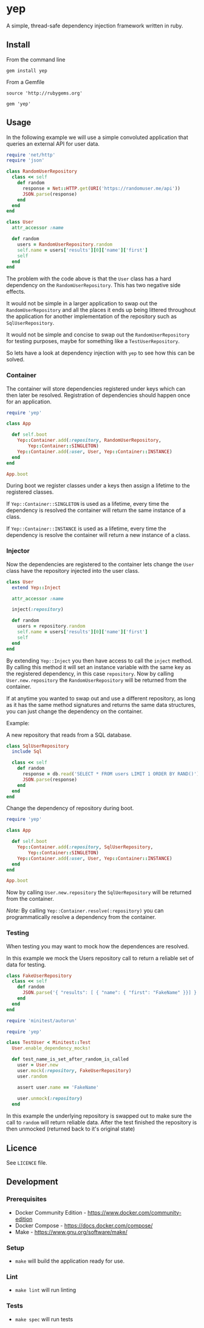 # yep

A simple, thread-safe dependency injection framework written in ruby.

## Install

From the command line
```
gem install yep
```

From a Gemfile
```
source 'http://rubygems.org'

gem 'yep'
```

## Usage

In the following example we will use a simple convoluted application that
queries an external API for user data.

```ruby
require 'net/http'
require 'json'

class RandomUserRepository
  class << self
    def random
      response = Net::HTTP.get(URI('https://randomuser.me/api'))    
      JSON.parse(response)
    end
  end
end
```

```ruby
class User
  attr_accessor :name

  def random
    users = RandomUserRepository.random
    self.name = users['results'][0]['name']['first']
    self
  end 
end
```

The problem with the code above is that the `User` class has a hard dependency
on the `RandomUserRepository`. This has two negative side effects. 

It would not be simple in a larger application to swap out the
`RandomUserRepository` and all the places it ends up being littered throughout
the application for another implementation of the repository such as
`SqlUserRepository`. 

It would not be simple and concise to swap out the `RandomUserRepository` for
testing purposes, maybe for something like a `TestUserRepository`.

So lets have a look at dependency injection with `yep` to see how this can be
solved.

### Container

The container will store dependencies registered under keys which can then later
be resolved. Registration of dependencies should happen once for an application.

```ruby
require 'yep'

class App

  def self.boot
    Yep::Container.add(:repository, RandomUserRepository,
        Yep::Container::SINGLETON)
    Yep::Container.add(:user, User, Yep::Container::INSTANCE)
  end
end

App.boot
```

During boot we register classes under a keys then assign a lifetime to the
registered classes. 

If `Yep::Container::SINGLETON` is used as a lifetime, every time the dependency
is resolved the container will return the same instance of a class.

If `Yep::Container::INSTANCE` is used as a lifetime, every time the dependency
is resolve the container will return a new instance of a class.

### Injector

Now the dependencies are registered to the container lets change the `User`
class have the repository injected into the user class.

```ruby
class User
  extend Yep::Inject

  attr_accessor :name

  inject(:repository)

  def random
    users = repository.random
    self.name = users['results'][0]['name']['first']
    self
  end
end
```

By extending `Yep::Inject` you then have access to call the `inject` method.
By calling this method it will set an instance variable with the same key as the
registered dependency, in this case `repository`. Now by calling
`User.new.repository` the `RandomUserRepository` will be returned from the 
container.

If at anytime you wanted to swap out and use a different repository, as long
as it has the same method signatures and returns the same data structures, you
can just change the dependency on the container.

Example:

A new repository that reads from a SQL database.

```ruby
class SqlUserRepository
  include Sql

  class << self
    def random
      response = db.read('SELECT * FROM users LIMIT 1 ORDER BY RAND()')
      JSON.parse(response)
    end
  end
end
```

Change the dependency of repository during boot.

```ruby
require 'yep'

class App

  def self.boot
    Yep::Container.add(:repository, SqlUserRepository,
        Yep::Container::SINGLETON)
    Yep::Container.add(:user, User, Yep::Container::INSTANCE)
  end
end

App.boot
```

Now by calling `User.new.repository` the `SqlUerRepository` will be returned 
from the container.

*Note:* By calling `Yep::Container.resolve(:repository)` you can
programmatically resolve a dependency from the container.

### Testing

When testing you may want to mock how the dependences are resolved.

In this example we mock the Users repository call to return a reliable set of
data for testing.

```ruby
class FakeUserRepository
  class << self
    def random
      JSON.parse('{ "results": [ { "name": { "first": "FakeName" }}] }')
    end
  end
end
```

```ruby
require 'minitest/autorun'

require 'yep'

class TestUser < Minitest::Test
  User.enable_dependency_mocks!

  def test_name_is_set_after_random_is_called
    user = User.new
    user.mock(:repository, FakeUserRepository)
    user.random

    assert user.name == 'FakeName'
    
    user.unmock(:repository)
  end
```

In this example the underlying repository is swapped out to make sure the call
to `random` will return reliable data. After the test finished the repository
is then unmocked (returned back to it's original state)

## Licence

See `LICENCE` file.

## Development

### Prerequisites

* Docker Community Edition - https://www.docker.com/community-edition
* Docker Compose - https://docs.docker.com/compose/
* Make - https://www.gnu.org/software/make/

### Setup

* `make` will build the application ready for use.

### Lint

* `make lint` will run linting

### Tests

* `make spec` will run tests

